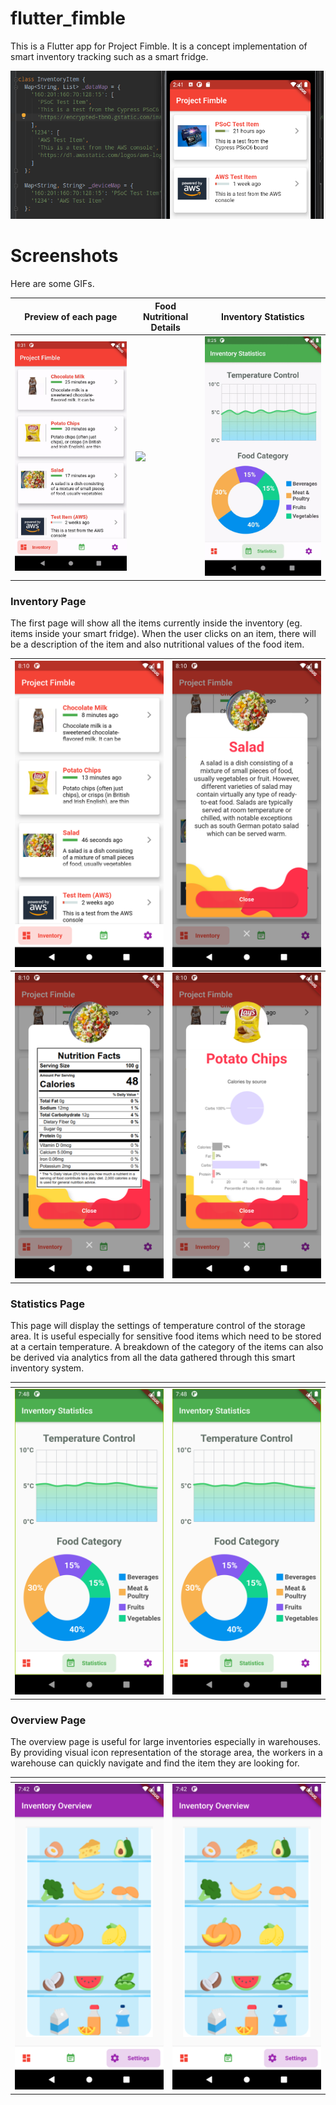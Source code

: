 # flutter_fimble

This is a Flutter app for Project Fimble. It is a concept implementation of smart inventory tracking such as a smart fridge.

![](./screenshots/Test.png)

# Screenshots

Here are some GIFs.

| Preview of each page | Food Nutritional Details | Inventory Statistics |
| --- | --- | --- |
| ![](./screenshots/Video-1.gif) | ![](./screenshots/Video-3.gif) | ![](./screenshots/Video-2.gif) | 

### Inventory Page

The first page will show all the items currently inside the inventory (eg. items inside your smart fridge). When the user clicks on an item, there will be a description of the item and also nutritional values of the food item.

 | ![](./screenshots/Screen-1a.png) | ![](./screenshots/Description.png) |
| --- | --- |
| ![](./screenshots/Nutrition.png) | ![](./screenshots/Calories.png)

### Statistics Page

This page will display the settings of temperature control of the storage area. It is useful especially for sensitive food items which need to be stored at a certain temperature. A breakdown of the category of the items can also be derived via analytics from all the data gathered through this smart inventory system.

| []() | []() |
| --- | --- |
| ![](./screenshots/Screen-2.png) | ![](./screenshots/Screen-2.png) |

### Overview Page

The overview page is useful for large inventories especially in warehouses. By providing visual icon representation of the storage area, the workers in a warehouse can quickly navigate and find the item they are looking for.

| []() | []() |
| --- | --- |
| ![](./screenshots/Screen-3.png) | ![](./screenshots/Screen-3.png) |
